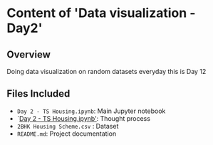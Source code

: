 
# Content of 'Data visualization - Day2'





## Overview
 Doing data visualization on random datasets everyday this is Day 12
 
##  Files Included
- `Day 2 - TS Housing.ipynb`: Main Jupyter notebook
- `[Day 2 - TS Housing.ipynb'](https://youtu.be/EKPNH1-7qG8): Thought process
- `2BHK Housing Scheme.csv` : Dataset
- `README.md`: Project documentation
